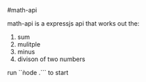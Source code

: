 #math-api

math-api is a expressjs api that works out the:
  1. sum
  2. mulitple
  3. minus
  4. divison
of two numbers

run ``ǹode .``` to start
